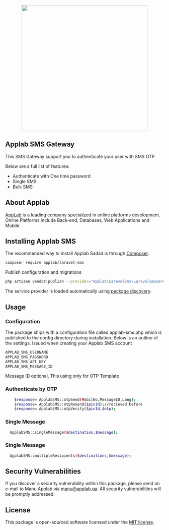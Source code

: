 <p align="center"><a href="https://applab.qa" target="_blank"><img src="https://applab.qa/wp-content/uploads/2020/11/page-logo.svg" width="400"></a></p>

<p align="center"></p>

## Applab SMS Gateway
This SMS Gateway support you to authenticate your user with SMS OTP

Below are a full list of features:
- Authenticate with One time password
- Single SMS
- Bulk SMS

## About Applab

[AppLab](https://applab.qa/contact-us) is a leading company specialized in online platforms development. Online Platforms include Back-end, Databases, Web Applications and Mobile

## Installing Applab SMS

The recommended way to install Applab Sadad is through
[Composer](https://getcomposer.org/).

```bash
composer require applab/laravel-sms
```
Publish configuration and migrations
```bash
php artisan vendor:publish --provider="Applab\LaravelSms\LaravelSmsServiceProvider"
```

The service provider is loaded automatically using [package discovery](https://laravel.com/docs/5.7/packages#package-discovery).
## Usage

### Configuration
The package ships with a configuration file called applab-sms.php which is published to the config directory during installation. Below is an outline of the settings.
Issued when creating your Applab SMS account
```bash
APPLAB_SMS_USERNAME 
APPLAB_SMS_PASSWORD
APPLAB_SMS_API_KEY
APPLAB_SMS_MESSAGE_ID
```
Message ID optional, This using only for OTP Template
### Authenticate by OTP
```bash
    $response= ApplabSMS::otpSend(MobilNo,MessageID,Lang);
    $response= ApplabSMS::otpReSend($pinId);//recieved before
    $response= ApplabSMS::otpVerify($pinId,$otp);
```
### Single Message
```bash
  ApplabSMS::singleMessage($destination,$message);
```
### Single Message
```bash
  ApplabSMS::multipleRecipients($destinations,$message);
```
## Security Vulnerabilities

If you discover a security vulnerability within this package, please send an e-mail to Manu Applab via [manu@applab.qa](mailto:manu@applab.qa). All security vulnerabilities will be promptly addressed.

## License

This package is open-sourced software licensed under the [MIT license](https://opensource.org/licenses/MIT).
